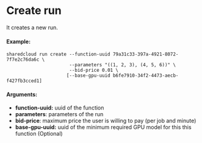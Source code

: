 # Create run

It creates a new run.

#### Example:

```
sharedcloud run create --function-uuid 79a31c33-397a-4921-8072-7f7e2c76da6c \
                       --parameters "((1, 2, 3), (4, 5, 6))" \
                       --bid-price 0.01 \
                      [--base-gpu-uuid b6fe7910-34f2-4473-aecb-f427fb3cced1]

```

#### Arguments:

* **function-uuid:** uuid of the function
* **parameters**: parameters of the run
* **bid-price**: maximum price the user is willing to pay \(per job and minute\)
* **base-gpu-uuid:** uuid of the minimum required GPU model for this this function \(Optional\)



